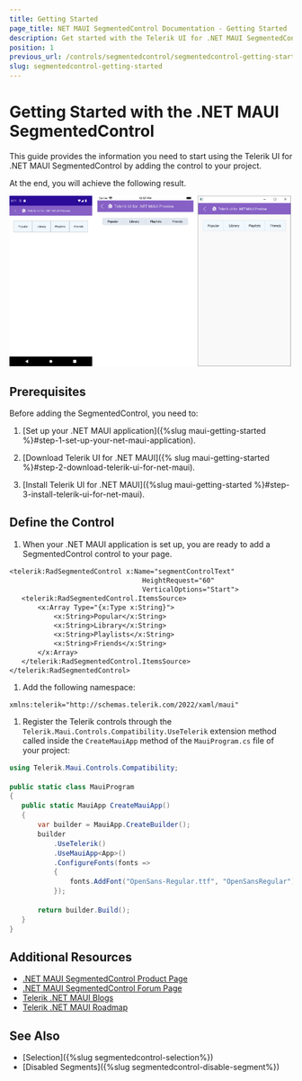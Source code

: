 ```yaml
---
title: Getting Started
page_title: NET MAUI SegmentedControl Documentation - Getting Started
description: Get started with the Telerik UI for .NET MAUI SegmentedControl and add the control to your .NET MAUI project.
position: 1
previous_url: /controls/segmentedcontrol/segmentedcontrol-getting-started
slug: segmentedcontrol-getting-started
---
```


# Getting Started with the .NET MAUI SegmentedControl

This guide provides the information you need to start using the Telerik UI for .NET MAUI SegmentedControl by adding the control to your project.

At the end, you will achieve the following result.

![.NET MAUI SegmentedControl Getting Started](images/segmentcontrol-gettingstarted.png)
## Prerequisites

Before adding the SegmentedControl, you need to:

1. [Set up your .NET MAUI application]({%slug maui-getting-started %}#step-1-set-up-your-net-maui-application).

1. [Download Telerik UI for .NET MAUI]({% slug maui-getting-started %}#step-2-download-telerik-ui-for-net-maui).

1. [Install Telerik UI for .NET MAUI]({%slug maui-getting-started %}#step-3-install-telerik-ui-for-net-maui).

## Define the Control

1. When your .NET MAUI application is set up, you are ready to add a SegmentedControl control to your page.

 ```XAML
<telerik:RadSegmentedControl x:Name="segmentControlText"
								  HeightRequest="60"
                                  VerticalOptions="Start">
    <telerik:RadSegmentedControl.ItemsSource>
        <x:Array Type="{x:Type x:String}">
            <x:String>Popular</x:String>
            <x:String>Library</x:String>
            <x:String>Playlists</x:String>
            <x:String>Friends</x:String>
        </x:Array>
    </telerik:RadSegmentedControl.ItemsSource>
</telerik:RadSegmentedControl>
 ```

1. Add the following namespace:

 ```XAML
xmlns:telerik="http://schemas.telerik.com/2022/xaml/maui" 
 ```

1. Register the Telerik controls through the `Telerik.Maui.Controls.Compatibility.UseTelerik` extension method called inside the `CreateMauiApp` method of the `MauiProgram.cs` file of your project:

 ```C#
 using Telerik.Maui.Controls.Compatibility;

 public static class MauiProgram
 {
	public static MauiApp CreateMauiApp()
	{
		var builder = MauiApp.CreateBuilder();
		builder
			.UseTelerik()
			.UseMauiApp<App>()
			.ConfigureFonts(fonts =>
			{
				fonts.AddFont("OpenSans-Regular.ttf", "OpenSansRegular");
			});

		return builder.Build();
	}
 }           
 ```
 
## Additional Resources

- [.NET MAUI SegmentedControl Product Page](https://www.telerik.com/maui-ui/segmented-control)
- [.NET MAUI SegmentedControl Forum Page](https://www.telerik.com/forums/maui?tagId=1785)
- [Telerik .NET MAUI Blogs](https://www.telerik.com/blogs/mobile-net-maui)
- [Telerik .NET MAUI Roadmap](https://www.telerik.com/support/whats-new/maui-ui/roadmap)

## See Also

- [Selection]({%slug segmentedcontrol-selection%})
- [Disabled Segments]({%slug segmentedcontrol-disable-segment%})